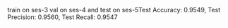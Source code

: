 train on ses-3 val on ses-4 and test on ses-5Test Accuracy: 0.9549, Test Precision: 0.9560, Test Recall: 0.9547
